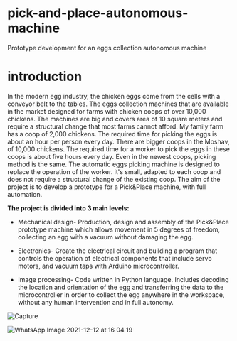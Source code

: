 # pick-and-place-autonomous-machine
Prototype development for an eggs collection autonomous machine

# introduction
In the modern egg industry, the chicken eggs come from the cells with a conveyor belt to the tables.
The eggs collection machines that are available in the market designed for farms with chicken coops of over 10,000 chickens. 
The machines are big and covers area of 10 square meters and require a structural change that most farms cannot afford.
My family farm has a coop of 2,000 chickens.
The required time for picking the eggs is about an hour per person every day. There are bigger coops in the Moshav, of 10,000 chickens.
The required time for a worker to pick the eggs in these coops is about five hours every day. Even in the newest coops, picking method is the same.
The automatic eggs picking machine is designed to replace the operation of the worker.
it's small, adapted to each coop and does not require a structural change of the existing coop.
The aim of the project is to develop a prototype for a Pick&Place machine, with full automation.

**The project is divided into 3 main levels:**


  - Mechanical design- 
  Production, design and assembly of the Pick&Place prototype machine which allows movement in 5 degrees of freedom, collecting an egg with a vacuum without damaging the egg.  
  
 - Electronics-
Create the electrical circuit and building a program that controls the operation of electrical components that include servo motors, and vacuum taps with Arduino microcontroller. 
  
  - Image processing-
    Code written in Python language. Includes decoding the location and orientation of the egg and transferring the data to the microcontroller in order to collect the egg anywhere in the workspace, without any human intervention and in full autonomy.


![Capture](https://user-images.githubusercontent.com/85583464/145715503-e51a5250-fb5c-4311-9a2e-b24b5a39337b.PNG)


![WhatsApp Image 2021-12-12 at 16 04 19](https://user-images.githubusercontent.com/85583464/145715588-a1fde013-8d1e-4f12-9a34-aba2c1d9c9a2.jpeg)
